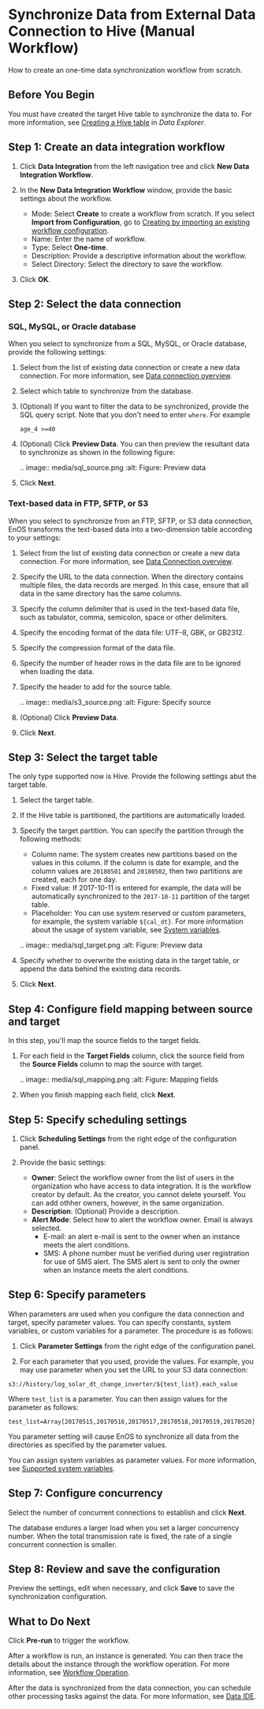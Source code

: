 # Synchronize Data from External Data Connection to Hive (Manual Workflow)

How to create an one-time data synchronization workflow from scratch.

## Before You Begin

You must have created the target Hive table to synchronize the data to. For more information, see [Creating a Hive table](/docs/offline-data/en/latest/data_explorer/creating_hivetable.html) in *Data Explorer*.

## Step 1: Create an data integration workflow

1. Click **Data Integration** from the left navigation tree and click **New Data Integration Workflow**.

2. In the **New Data Integration Workflow** window, provide the basic settings about the workflow.

   - Mode: Select **Create** to create a workflow from scratch. If you select **Import from Configuration**, go to [Creating by importing an existing workflow configuration](importing_existing_config).
   - Name: Enter the name of workflow.
   - Type: Select **One-time**.
   - Description: Provide a descriptive information about the workflow.
   - Select Directory: Select the directory to save the workflow.

3. Click **OK**.

## Step 2: Select the data connection

### SQL, MySQL, or Oracle database

When you select to synchronize from a SQL, MySQL, or Oracle database, provide the following settings:

1. Select from the list of existing data connection or create a new data connection. For more information, see [Data connection overview](../data_source/datasource_overview).

2. Select which table to synchronize from the database.

3. (Optional) If you want to filter the data to be synchronized, provide the SQL query script. Note that you don't need to enter `where`. For example

   ```
   age_4 >=40
   ```

4. (Optional) Click **Preview Data**. You can then preview the resultant data to synchronize as shown in the following figure:

   .. image:: media/sql_source.png
      :alt: Figure: Preview data


5. Click **Next**.

### Text-based data in FTP, SFTP, or S3

When you select to synchronize from an FTP, SFTP, or S3 data connection, EnOS transforms the text-based data into a two-dimension table according to your settings:

1. Select from the list of existing data connection or create a new data connection. For more information, see [Data Connection overview](../data_source/datasource_overview).

2. Specify the URL to the data connection. When the directory contains multiple files, the data records are merged. In this case, ensure that all data in the same directory has the same columns.

3. Specify the column delimiter that is used in the text-based data file, such as tabulator, comma, semicolon, space or other delimiters.

4. Specify the encoding format of the data file: UTF-8, GBK, or GB2312.

5. Specify the compression format of the data file.

6. Specify the number of header rows in the data file are to be ignored when loading the data.

7. Specify the header to add for the source table.

   .. image:: media/s3_source.png
      :alt: Figure: Specify source


8. (Optional) Click **Preview Data**.

9. Click **Next**.


## Step 3: Select the target table

The only type supported now is Hive. Provide the following settings abut the target table.
1. Select the target table.

2. If the Hive table is partitioned, the partitions are automatically loaded.

3. Specify the target partition. You can specify the partition through the following methods:

   - Column name: The system creates new partitions based on the values in this column. If the column is date for example, and the column values are `20180501` and `20180502`, then two partitions are created, each for one day.
   - Fixed value: If 2017-10-11 is entered for example, the data will be automatically synchronized to the `2017-10-11` partition of the target table.
   - Placeholder: You can use system reserved or custom parameters, for example, the system variable `${cal_dt}`. For more information about the usage of system variable, see [System variables](../system_variables).

   .. image:: media/sql_target.png
      :alt: Figure: Preview data


4. Specify whether to overwrite the existing data in the target table, or append the data behind the existing data records.

5. Click **Next**.

## Step 4: Configure field mapping between source and target
In this step, you'll map the source fields to the target fields.

1. For each field in the **Target Fields** column, click the source field from the **Source Fields** column to map the source with target.

   .. image:: media/sql_mapping.png
      :alt: Figure: Mapping fields


2. When you finish mapping each field, click **Next**.

## Step 5: Specify scheduling settings

1. Click **Scheduling Settings** from the right edge of the configuration panel.

2. Provide the basic settings:

   - **Owner**: Select the workflow owner from the list of users in the organization who have access to data integration. It is the workflow creator by default. As the creator, you cannot delete yourself. You can add othher owners, however, in the same organization.
   - **Description**: (Optional) Provide a description.
   - **Alert Mode**: Select how to alert the workflow owner. Email is always selected.
      - E-mail: an alert e-mail is sent to the owner when an instance meets the alert conditions.
      - SMS: A phone number must be verified during user registration for use of SMS alert. The SMS alert is sent to only the owner when an instance meets the alert conditions.


## Step 6: Specify parameters

When parameters are used when you configure the data connection and target, specify parameter values. You can specify constants, system variables, or custom variables for a parameter. The procedure is as follows:

1. Click **Parameter Settings** from the right edge of the configuration panel.

2. For each parameter that you used, provide the values. For example, you may use parameter when you set the URL to your S3 data connection:

  `s3://history/log_solar_dt_change_inverter/${test_list}.each_value`

  Where `test_list` is a parameter. You can then assign values for the parameter as follows:

  `test_list=Array[20170515,20170516,20170517,20170518,20170519,20170520]`

  You parameter setting will cause EnOS to synchronize all data from the directories as specified by the parameter values.

You can assign system variables as parameter values. For more information, see [Supported system variables](../system_variables).

## Step 7: Configure concurrency

Select the number of concurrent connections to establish and click **Next**.

The database endures a larger load when you set a larger concurrency number. When the total transmission rate is fixed, the rate of a single concurrent connection is smaller.


## Step 8: Review and save the configuration

Preview the settings, edit when necessary, and click **Save** to save the synchronization configuration.

## What to Do Next

Click **Pre-run** to trigger the workflow.

After a workflow is run, an instance is generated. You can then trace the details about the instance through the workflow operation. For more information, see [Workflow Operation](../task_monitor/monitoring_workflow_manual).

After the data is synchronized from the data connection, you can schedule other processing tasks against the data. For more information, see [Data IDE](../data_ide/dataide_overview).
